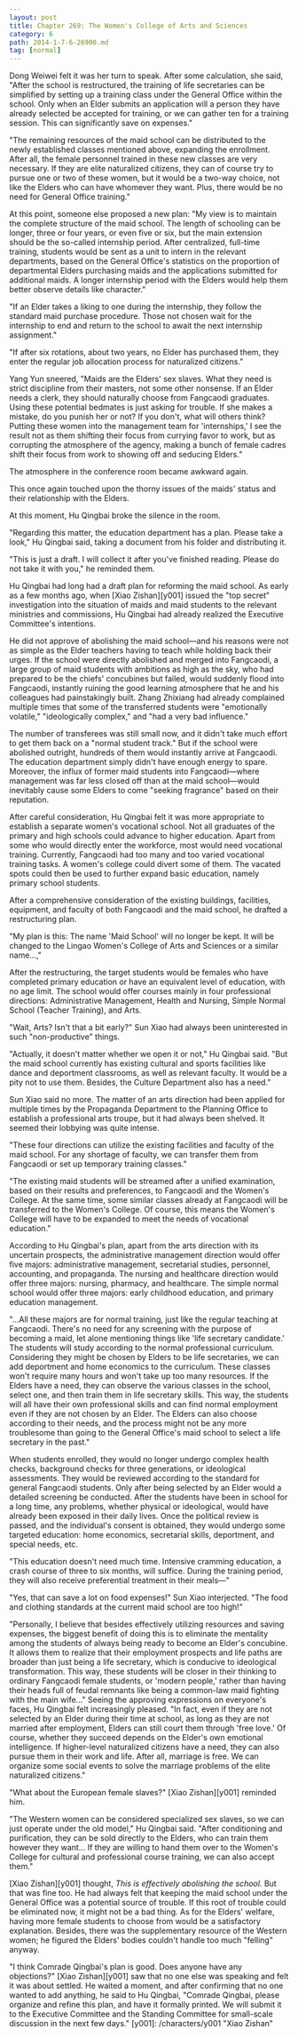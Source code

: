 ```yaml
---
layout: post
title: Chapter 269: The Women's College of Arts and Sciences
category: 6
path: 2014-1-7-6-26900.md
tag: [normal]
---
```


Dong Weiwei felt it was her turn to speak. After some calculation, she said, "After the school is restructured, the training of life secretaries can be simplified by setting up a training class under the General Office within the school. Only when an Elder submits an application will a person they have already selected be accepted for training, or we can gather ten for a training session. This can significantly save on expenses."

"The remaining resources of the maid school can be distributed to the newly established classes mentioned above, expanding the enrollment. After all, the female personnel trained in these new classes are very necessary. If they are elite naturalized citizens, they can of course try to pursue one or two of these women, but it would be a two-way choice, not like the Elders who can have whomever they want. Plus, there would be no need for General Office training."

At this point, someone else proposed a new plan: "My view is to maintain the complete structure of the maid school. The length of schooling can be longer, three or four years, or even five or six, but the main extension should be the so-called internship period. After centralized, full-time training, students would be sent as a unit to intern in the relevant departments, based on the General Office's statistics on the proportion of departmental Elders purchasing maids and the applications submitted for additional maids. A longer internship period with the Elders would help them better observe details like character."

"If an Elder takes a liking to one during the internship, they follow the standard maid purchase procedure. Those not chosen wait for the internship to end and return to the school to await the next internship assignment."

"If after six rotations, about two years, no Elder has purchased them, they enter the regular job allocation process for naturalized citizens."

Yang Yun sneered, "Maids are the Elders' sex slaves. What they need is strict discipline from their masters, not some other nonsense. If an Elder needs a clerk, they should naturally choose from Fangcaodi graduates. Using these potential bedmates is just asking for trouble. If she makes a mistake, do you punish her or not? If you don't, what will others think? Putting these women into the management team for 'internships,' I see the result not as them shifting their focus from currying favor to work, but as corrupting the atmosphere of the agency, making a bunch of female cadres shift their focus from work to showing off and seducing Elders."

The atmosphere in the conference room became awkward again.

This once again touched upon the thorny issues of the maids' status and their relationship with the Elders.

At this moment, Hu Qingbai broke the silence in the room.

"Regarding this matter, the education department has a plan. Please take a look," Hu Qingbai said, taking a document from his folder and distributing it.

"This is just a draft. I will collect it after you've finished reading. Please do not take it with you," he reminded them.

Hu Qingbai had long had a draft plan for reforming the maid school. As early as a few months ago, when [Xiao Zishan][y001] issued the "top secret" investigation into the situation of maids and maid students to the relevant ministries and commissions, Hu Qingbai had already realized the Executive Committee's intentions.

He did not approve of abolishing the maid school—and his reasons were not as simple as the Elder teachers having to teach while holding back their urges. If the school were directly abolished and merged into Fangcaodi, a large group of maid students with ambitions as high as the sky, who had prepared to be the chiefs' concubines but failed, would suddenly flood into Fangcaodi, instantly ruining the good learning atmosphere that he and his colleagues had painstakingly built. Zhang Zhixiang had already complained multiple times that some of the transferred students were "emotionally volatile," "ideologically complex," and "had a very bad influence."

The number of transferees was still small now, and it didn't take much effort to get them back on a "normal student track." But if the school were abolished outright, hundreds of them would instantly arrive at Fangcaodi. The education department simply didn't have enough energy to spare. Moreover, the influx of former maid students into Fangcaodi—where management was far less closed off than at the maid school—would inevitably cause some Elders to come "seeking fragrance" based on their reputation.

After careful consideration, Hu Qingbai felt it was more appropriate to establish a separate women's vocational school. Not all graduates of the primary and high schools could advance to higher education. Apart from some who would directly enter the workforce, most would need vocational training. Currently, Fangcaodi had too many and too varied vocational training tasks. A women's college could divert some of them. The vacated spots could then be used to further expand basic education, namely primary school students.

After a comprehensive consideration of the existing buildings, facilities, equipment, and faculty of both Fangcaodi and the maid school, he drafted a restructuring plan.

"My plan is this: The name 'Maid School' will no longer be kept. It will be changed to the Lingao Women's College of Arts and Sciences or a similar name...,"

After the restructuring, the target students would be females who have completed primary education or have an equivalent level of education, with no age limit. The school would offer courses mainly in four professional directions: Administrative Management, Health and Nursing, Simple Normal School (Teacher Training), and Arts.

"Wait, Arts? Isn't that a bit early?" Sun Xiao had always been uninterested in such "non-productive" things.

"Actually, it doesn't matter whether we open it or not," Hu Qingbai said. "But the maid school currently has existing cultural and sports facilities like dance and deportment classrooms, as well as relevant faculty. It would be a pity not to use them. Besides, the Culture Department also has a need."

Sun Xiao said no more. The matter of an arts direction had been applied for multiple times by the Propaganda Department to the Planning Office to establish a professional arts troupe, but it had always been shelved. It seemed their lobbying was quite intense.

"These four directions can utilize the existing facilities and faculty of the maid school. For any shortage of faculty, we can transfer them from Fangcaodi or set up temporary training classes."

"The existing maid students will be streamed after a unified examination, based on their results and preferences, to Fangcaodi and the Women's College. At the same time, some similar classes already at Fangcaodi will be transferred to the Women's College. Of course, this means the Women's College will have to be expanded to meet the needs of vocational education."

According to Hu Qingbai's plan, apart from the arts direction with its uncertain prospects, the administrative management direction would offer five majors: administrative management, secretarial studies, personnel, accounting, and propaganda. The nursing and healthcare direction would offer three majors: nursing, pharmacy, and healthcare. The simple normal school would offer three majors: early childhood education, and primary education management.

"...All these majors are for normal training, just like the regular teaching at Fangcaodi. There's no need for any screening with the purpose of becoming a maid, let alone mentioning things like 'life secretary candidate.' The students will study according to the normal professional curriculum. Considering they might be chosen by Elders to be life secretaries, we can add deportment and home economics to the curriculum. These classes won't require many hours and won't take up too many resources. If the Elders have a need, they can observe the various classes in the school, select one, and then train them in life secretary skills. This way, the students will all have their own professional skills and can find normal employment even if they are not chosen by an Elder. The Elders can also choose according to their needs, and the process might not be any more troublesome than going to the General Office's maid school to select a life secretary in the past."

When students enrolled, they would no longer undergo complex health checks, background checks for three generations, or ideological assessments. They would be reviewed according to the standard for general Fangcaodi students. Only after being selected by an Elder would a detailed screening be conducted. After the students have been in school for a long time, any problems, whether physical or ideological, would have already been exposed in their daily lives. Once the political review is passed, and the individual's consent is obtained, they would undergo some targeted education: home economics, secretarial skills, deportment, and special needs, etc.

"This education doesn't need much time. Intensive cramming education, a crash course of three to six months, will suffice. During the training period, they will also receive preferential treatment in their meals—"

"Yes, that can save a lot on food expenses!" Sun Xiao interjected. "The food and clothing standards at the current maid school are too high!"

"Personally, I believe that besides effectively utilizing resources and saving expenses, the biggest benefit of doing this is to eliminate the mentality among the students of always being ready to become an Elder's concubine. It allows them to realize that their employment prospects and life paths are broader than just being a life secretary, which is conducive to ideological transformation. This way, these students will be closer in their thinking to ordinary Fangcaodi female students, or 'modern people,' rather than having their heads full of feudal remnants like being a common-law maid fighting with the main wife..." Seeing the approving expressions on everyone's faces, Hu Qingbai felt increasingly pleased. "In fact, even if they are not selected by an Elder during their time at school, as long as they are not married after employment, Elders can still court them through 'free love.' Of course, whether they succeed depends on the Elder's own emotional intelligence. If higher-level naturalized citizens have a need, they can also pursue them in their work and life. After all, marriage is free. We can organize some social events to solve the marriage problems of the elite naturalized citizens."

"What about the European female slaves?" [Xiao Zishan][y001] reminded him.

"The Western women can be considered specialized sex slaves, so we can just operate under the old model," Hu Qingbai said. "After conditioning and purification, they can be sold directly to the Elders, who can train them however they want... If they are willing to hand them over to the Women's College for cultural and professional course training, we can also accept them."

[Xiao Zishan][y001] thought, *This is effectively abolishing the school.* But that was fine too. He had always felt that keeping the maid school under the General Office was a potential source of trouble. If this root of trouble could be eliminated now, it might not be a bad thing. As for the Elders' welfare, having more female students to choose from would be a satisfactory explanation. Besides, there was the supplementary resource of the Western women; he figured the Elders' bodies couldn't handle too much "felling" anyway.

"I think Comrade Qingbai's plan is good. Does anyone have any objections?" [Xiao Zishan][y001] saw that no one else was speaking and felt it was about settled. He waited a moment, and after confirming that no one wanted to add anything, he said to Hu Qingbai, "Comrade Qingbai, please organize and refine this plan, and have it formally printed. We will submit it to the Executive Committee and the Standing Committee for small-scale discussion in the next few days."
[y001]: /characters/y001 "Xiao Zishan"